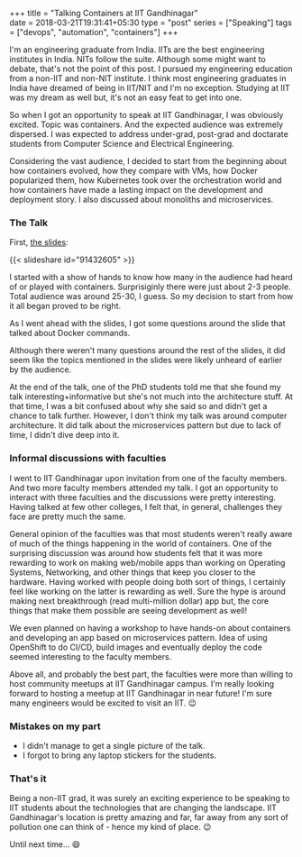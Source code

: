 +++
title = "Talking Containers at IIT Gandhinagar"                           
date = 2018-03-21T19:31:41+05:30
type = "post"
series = ["Speaking"]
tags = ["devops", "automation", "containers"]
+++

I'm an engineering graduate from India. IITs are the best engineering
institutes in India. NITs follow the suite. Although some might want to debate,
that's not the point of this post. I pursued my engineering education from a
non-IIT and non-NIT institute. I think most engineering graduates in India have
dreamed of being in IIT/NIT and I'm no exception. Studying at IIT was my dream
as well but, it's not an easy feat to get into one.

So when I got an opportunity to speak at IIT Gandhinagar, I was obviously
excited. Topic was containers. And the expected audience was extremely
dispersed. I was expected to address under-grad, post-grad and doctarate
students from Computer Science and Electrical Engineering.

Considering the vast audience, I decided to start from the beginning about how
containers evolved, how they compare with VMs, how Docker popularized them, how
Kubernetes took over the orchestration world and how containers have made a
lasting impact on the development and deployment story. I also discussed about
monoliths and microservices.

### The Talk

First, [the
slides](http://www.slideshare.net/slideshow/embed_code/91432605?rel=0):

{{< slideshare id="91432605" >}}

I started with a show of hands to know how many in the audience had heard of or
played with containers. Surprisiginly there were just about 2-3 people. Total
audience was around 25-30, I guess. So my decision to start from how it all
began proved to be right.

As I went ahead with the slides, I got some questions around the slide that
talked about Docker commands.

Although there weren't many questions around the rest of the slides, it did
seem like the topics mentioned in the slides were likely unheard of earlier by
the audience. 

At the end of the talk, one of the PhD students told me that she found my talk
interesting+informative but she's not much into the architecture stuff. At that
time, I was a bit confused about why she said so and didn't get a chance to
talk further. However, I don't think my talk was around computer architecture.
It did talk about the microservices pattern but due to lack of time, I didn't
dive deep into it.

### Informal discussions with faculties

I went to IIT Gandhinagar upon invitation from one of the faculty members. And
two more faculty members attended my talk. I got an opportunity to interact
with three faculties and the discussions were pretty interesting. Having talked
at few other colleges, I felt that, in general, challenges they face are pretty
much the same.

General opinion of the faculties was that most students weren't really aware of
much of the things happening in the world of containers. One of the surprising
discussion was around how students felt that it was more rewarding to work on
making web/mobile apps than working on Operating Systems, Networking, and
other things that keep you closer to the hardware. Having worked with people
doing both sort of things, I certainly feel like working on the latter is
rewarding as well. Sure the hype is around making next breakthrough (read
multi-million dollar) app but, the core things that make them possible are
seeing development as well!

We even planned on having a workshop to have hands-on about containers and
developing an app based on microservices pattern. Idea of using OpenShift to do
CI/CD, build images and eventually deploy the code seemed interesting to the
faculty members.

Above all, and probably the best part, the faculties were more than willing to
host community meetups at IIT Gandhinagar campus. I'm really looking forward to
hosting a meetup at IIT Gandhinagar in near future! I'm sure many engineers
would be excited to visit an IIT. :wink:

### Mistakes on my part

- I didn't manage to get a single picture of the talk.
- I forgot to bring any laptop stickers for the students.

### That's it

Being a non-IIT grad, it was surely an exciting experience to be speaking to
IIT students about the technologies that are changing the landscape. IIT
Gandhinagar's location is pretty amazing and far, far away from any sort of
pollution one can think of - hence my kind of place. :wink:

Until next time... :smile:
